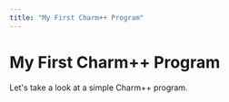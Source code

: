 ```yaml
---
title: "My First Charm++ Program"
---
```


# My First Charm++ Program

Let's take a look at a simple Charm++ program.

<pre data-src="/samples/ex1.ci" class="language-cpp"></pre>
<pre data-src="/samples/ex1.C" class="language-cpp"></pre>

